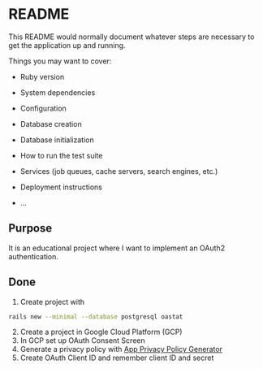 # README

This README would normally document whatever steps are necessary to get the
application up and running.

Things you may want to cover:

* Ruby version

* System dependencies

* Configuration

* Database creation

* Database initialization

* How to run the test suite

* Services (job queues, cache servers, search engines, etc.)

* Deployment instructions

* ...


## Purpose

It is an educational project where I want to implement an OAuth2 authentication.

## Done

1. Create project with
```bash
rails new --minimal --database postgresql oastat
```
2. Create a project in Google Cloud Platform (GCP)
3. In GCP set up OAuth Consent Screen
4. Generate a privacy policy with [App Privacy Policy Generator][1]
5. Create OAuth Client ID and remember client ID and secret

[1]: https://github.com/nisrulz/app-privacy-policy-generator
